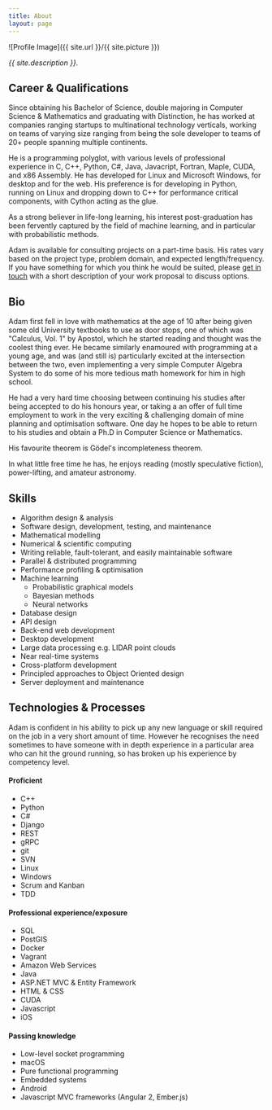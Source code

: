 ```yaml
---
title: About
layout: page
---
```

![Profile Image]({{ site.url }}/{{ site.picture }})

_{{ site.description }}._

## Career & Qualifications

Since obtaining his Bachelor of Science, double majoring in Computer Science & Mathematics and graduating with Distinction, he has worked at companies ranging startups to multinational technology verticals, working on teams of varying size ranging from being the sole developer to teams of 20+ people spanning multiple continents.

He is a programming polyglot, with various levels of professional experience in C, C++, Python, C#, Java, Javacript, Fortran, Maple, CUDA, and x86 Assembly. He has developed for Linux and Microsoft Windows, for desktop and for the web. His preference is for developing in Python, running on Linux and dropping down to C++ for performance critical components, with Cython acting as the glue.

As a strong believer in life-long learning, his interest post-graduation has been fervently captured by the field of machine learning, and in particular with probabilistic methods.

Adam is available for consulting projects on a part-time basis. His rates vary based on the project type, problem domain, and expected length/frequency. If you have something for which you think he would be suited, please [get in touch](mailto:hello@chidlow.net) with a short description of your work proposal to discuss options.

## Bio

Adam first fell in love with mathematics at the age of 10 after being given some old University textbooks to use as door stops, one of which was "Calculus, Vol. 1" by Apostol, which he started reading and thought was the coolest thing ever. He became similarly enamoured with programming at a young age, and was (and still is) particularly excited at the intersection between the two, even implementing a very simple Computer Algebra System to do some of his more tedious math homework for him in high school.

He had a very hard time choosing between continuing his studies after being accepted to do his honours year, or taking a an offer of full time employment to work in the very exciting & challenging domain of mine planning and optimisation software. One day he hopes to be able to return to his studies and obtain a Ph.D in Computer Science or Mathematics.

His favourite theorem is Gödel's incompleteness theorem.

In what little free time he has, he enjoys reading (mostly speculative fiction), power-lifting, and amateur astronomy.

## Skills

* Algorithm design & analysis
* Software design, development, testing, and maintenance
* Mathematical modelling
* Numerical & scientific computing
* Writing reliable, fault-tolerant, and easily maintainable software
* Parallel & distributed programming
* Performance profiling & optimisation
* Machine learning
    * Probabilistic graphical models
    * Bayesian methods
    * Neural networks
* Database design
* API design
* Back-end web development
* Desktop development
* Large data processing e.g. LIDAR point clouds
* Near real-time systems
* Cross-platform development
* Principled approaches to Object Oriented design
* Server deployment and maintenance

## Technologies & Processes

Adam is confident in his ability to pick up any new language or skill required on the job in a very short amount of time. However he recognises the need sometimes to have someone with in depth experience in a particular area who can hit the ground running, so has broken up his experience by competency level.

#### Proficient
* C++
* Python
* C#
* Django
* REST
* gRPC
* git
* SVN
* Linux
* Windows
* Scrum and Kanban
* TDD

#### Professional experience/exposure
* SQL
* PostGIS
* Docker
* Vagrant
* Amazon Web Services
* Java
* ASP.NET MVC & Entity Framework
* HTML & CSS
* CUDA
* Javascript
* iOS


#### Passing knowledge
* Low-level socket programming
* macOS
* Pure functional programming
* Embedded systems
* Android
* Javascript MVC frameworks (Angular 2, Ember.js)
